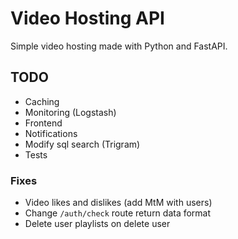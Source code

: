 # Video Hosting API

Simple video hosting made with Python and FastAPI.

## TODO

- Caching
- Monitoring (Logstash)
- Frontend
- Notifications
- Modify sql search (Trigram)
- Tests

### Fixes

- Video likes and dislikes (add MtM with users)
- Change `/auth/check` route return data format
- Delete user playlists on delete user
